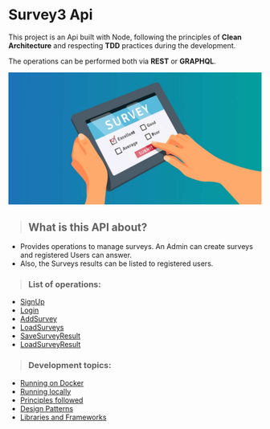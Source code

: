 # Survey3 Api

This project is an Api built with Node, following the principles of **Clean Architecture** and respecting **TDD** practices during the development.

The operations can be performed both via **REST** or **GRAPHQL**.  

![](./docs/images/survey-image.png)


> ## What is this API about?
- Provides operations to manage surveys. An Admin can create surveys and registered Users can answer.
- Also, the Surveys results can be listed to registered users.

> ### List of operations:
 - [SignUp](./docs/signup.md)
 - [Login](./docs/login.md)
 - [AddSurvey](./docs/add-survey.md)
 - [LoadSurveys](./docs/load-surveys.md)
 - [SaveSurveyResult](./docs/save-survey-result.md)
 - [LoadSurveyResult](./docs/load-survey-result.md)


> ### Development topics:
- [Running on Docker](./docs/development/running-on-docker.md)
- [Running locally](./docs/development/running-locally.md)
- [Principles followed](./docs/development/principles.md)
- [Design Patterns](./docs/development/design-patterns.md)
- [Libraries and Frameworks](./docs/development/libs-frameworks.md)





